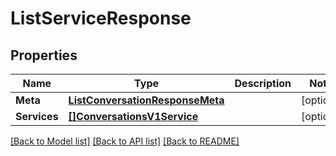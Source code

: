# ListServiceResponse

## Properties

Name | Type | Description | Notes
------------ | ------------- | ------------- | -------------
**Meta** | [**ListConversationResponseMeta**](ListConversationResponse_meta.md) |  |[optional] 
**Services** | [**[]ConversationsV1Service**](conversations.v1.service.md) |  |[optional] 

[[Back to Model list]](../README.md#documentation-for-models) [[Back to API list]](../README.md#documentation-for-api-endpoints) [[Back to README]](../README.md)



